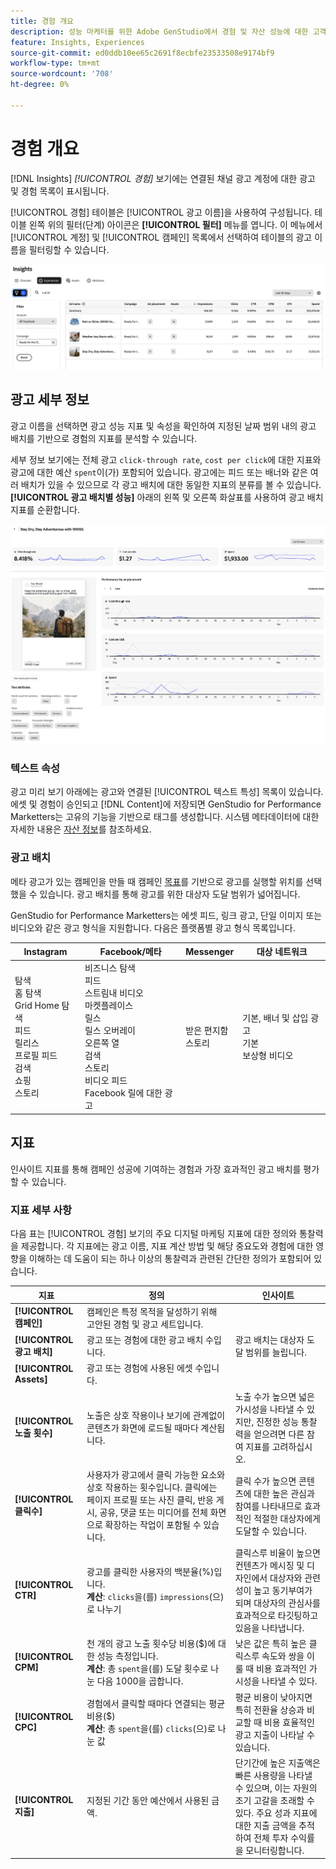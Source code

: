 ```yaml
---
title: 경험 개요
description: 성능 마케터를 위한 Adobe GenStudio에서 경험 및 자산 성능에 대한 고객 참여, 예산 및 지출에 대한 개요를 참조하십시오.
feature: Insights, Experiences
source-git-commit: ed0ddb10ee65c2691f8ecbfe23533508e9174bf9
workflow-type: tm+mt
source-wordcount: '708'
ht-degree: 0%

---
```



# 경험 개요

[!DNL Insights] _[!UICONTROL 경험]_ 보기에는 연결된 채널 광고 계정에 대한 광고 및 경험 목록이 표시됩니다.

[!UICONTROL 경험] 테이블은 [!UICONTROL 광고 이름]을 사용하여 구성됩니다. 테이블 왼쪽 위의 필터(단계) 아이콘은 **[!UICONTROL 필터]** 메뉴를 엽니다. 이 메뉴에서 [!UICONTROL 계정] 및 [!UICONTROL 캠페인] 목록에서 선택하여 테이블의 광고 이름을 필터링할 수 있습니다.

![경험 필터 및 테이블](../../assets/insights-experiences-filter.png)

## 광고 세부 정보

광고 이름을 선택하면 광고 성능 지표 및 속성을 확인하여 지정된 날짜 범위 내의 광고 배치를 기반으로 경험의 지표를 분석할 수 있습니다.

세부 정보 보기에는 전체 광고 `click-through rate`, `cost per click`에 대한 지표와 광고에 대한 예산 `spent`이(가) 포함되어 있습니다. 광고에는 피드 또는 배너와 같은 여러 배치가 있을 수 있으므로 각 광고 배치에 대한 동일한 지표의 분류를 볼 수 있습니다. **[!UICONTROL 광고 배치별 성능]** 아래의 왼쪽 및 오른쪽 화살표를 사용하여 광고 배치 지표를 순환합니다.

![지표 및 광고 배치 관련 광고 세부 정보](../../assets/insights-ad-details.png)

### 텍스트 속성

광고 미리 보기 아래에는 광고와 연결된 [!UICONTROL 텍스트 특성] 목록이 있습니다. 에셋 및 경험이 승인되고 [!DNL Content]에 저장되면 GenStudio for Performance Marketters는 고유의 기능을 기반으로 태그를 생성합니다. 시스템 메타데이터에 대한 자세한 내용은 [자산 정보](../content/asset-details.md#system-metadata)를 참조하세요.

### 광고 배치

메타 광고가 있는 캠페인을 만들 때 캠페인 [목표](channels.md#objectives)를 기반으로 광고를 실행할 위치를 선택했을 수 있습니다. 광고 배치를 통해 광고를 위한 대상자 도달 범위가 넓어집니다.

GenStudio for Performance Marketters는 에셋 피드, 링크 광고, 단일 이미지 또는 비디오와 같은 광고 형식을 지원합니다. 다음은 플랫폼별 광고 형식 목록입니다.

| Instagram | Facebook/메타 | Messenger | 대상 네트워크 |
| --- | --- | --- | --- |
| 탐색<br>홈 탐색<br>Grid Home 탐색<br>피드<br>릴리스<br>프로필 피드<br>검색<br>쇼핑<br>스토리 | 비즈니스 탐색<br>피드<br>스트림내 비디오<br>마켓플레이스<br>릴스<br>릴스 오버레이<br>오른쪽 열<br>검색<br>스토리<br>비디오 피드<br>Facebook 릴에 대한 광고 | 받은 편지함<br>스토리 | 기본, 배너 및 삽입 광고<br>기본<br>보상형 비디오 |

## 지표

인사이트 지표를 통해 캠페인 성공에 기여하는 경험과 가장 효과적인 광고 배치를 평가할 수 있습니다.

### 지표 세부 사항

다음 표는 [!UICONTROL 경험] 보기의 주요 디지털 마케팅 지표에 대한 정의와 통찰력을 제공합니다. 각 지표에는 광고 이름, 지표 계산 방법 및 해당 중요도와 경험에 대한 영향을 이해하는 데 도움이 되는 하나 이상의 통찰력과 관련된 간단한 정의가 포함되어 있습니다.

| 지표 | 정의 | 인사이트 |
| ---------------------- | ----------------------------- | -------------------------------- |
| **[!UICONTROL 캠페인]** | 캠페인은 특정 목적을 달성하기 위해 고안된 경험 및 광고 세트입니다. | |
| **[!UICONTROL 광고 배치]** | 광고 또는 경험에 대한 광고 배치 수입니다. | 광고 배치는 대상자 도달 범위를 늘립니다. |
| **[!UICONTROL Assets]** | 광고 또는 경험에 사용된 에셋 수입니다. | |
| **[!UICONTROL 노출 횟수]** | 노출은 상호 작용이나 보기에 관계없이 콘텐츠가 화면에 로드될 때마다 계산됩니다. | 노출 수가 높으면 넓은 가시성을 나타낼 수 있지만, 진정한 성능 통찰력을 얻으려면 다른 참여 지표를 고려하십시오. |
| **[!UICONTROL 클릭수]** | 사용자가 광고에서 클릭 가능한 요소와 상호 작용하는 횟수입니다. 클릭에는 페이지 프로필 또는 사진 클릭, 반응 게시, 공유, 댓글 또는 미디어를 전체 화면으로 확장하는 작업이 포함될 수 있습니다. | 클릭 수가 높으면 콘텐츠에 대한 높은 관심과 참여를 나타내므로 효과적인 적절한 대상자에게 도달할 수 있습니다. |
| **[!UICONTROL CTR]** | 광고를 클릭한 사용자의 백분율(%)입니다.<br>**계산**: `clicks`을(를) `impressions`(으)로 나누기 | 클릭스루 비율이 높으면 컨텐츠가 메시징 및 디자인에서 대상자와 관련성이 높고 동기부여가 되며 대상자의 관심사를 효과적으로 타깃팅하고 있음을 나타냅니다. |
| **[!UICONTROL CPM]** | 천 개의 광고 노출 횟수당 비용($)에 대한 성능 측정입니다.<br>**계산**: 총 `spent`을(를) 도달 횟수로 나눈 다음 1000을 곱합니다. | 낮은 값은 특히 높은 클릭스루 속도와 쌍을 이룰 때 비용 효과적인 가시성을 나타낼 수 있다. |
| **[!UICONTROL CPC]** | 경험에서 클릭할 때마다 연결되는 평균 비용($)<br>**계산**: 총 `spent`을(를) `clicks`(으)로 나눈 값 | 평균 비용이 낮아지면 특히 전환율 상승과 비교할 때 비용 효율적인 광고 지출이 나타날 수 있습니다. |
| **[!UICONTROL 지출]** | 지정된 기간 동안 예산에서 사용된 금액. | 단기간에 높은 지출액은 빠른 사용량을 나타낼 수 있으며, 이는 자원의 조기 고갈을 초래할 수 있다. 주요 성과 지표에 대한 지출 금액을 추적하여 전체 투자 수익률을 모니터링합니다. |

